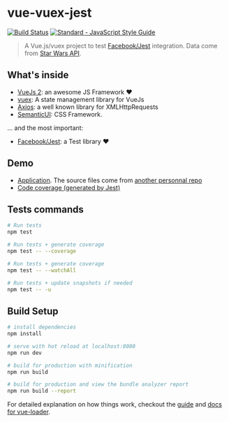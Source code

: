 # vue-vuex-jest

[![Build Status](https://travis-ci.org/maxpou/vue-vuex-jest.svg?branch=master)](https://travis-ci.org/maxpou/vue-vuex-jest) [![Standard - JavaScript Style Guide](https://img.shields.io/badge/code_style-standard-brightgreen.svg)](https://standardjs.com)


> A Vue.js/vuex project to test [Facebook/Jest](https://facebook.github.io/jest/) integration. Data come from [Star Wars API](https://swapi.co/).

## What's inside

* [VueJs 2](https://vuejs.org/): an awesome JS Framework ❤️
* [vuex](https://vuex.vuejs.org/en/): A state management library for VueJs
* [Axios](https://github.com/mzabriskie/axios): a well known library for XMLHttpRequests
* [SemanticUI](http://semantic-ui.com/): CSS Framework.

... and the most important:

* [Facebook/Jest](https://facebook.github.io/jest/): a Test library ❤️


## Demo

* [Application](http://www.maxpou.fr/swapi-shop-vue-vuex/). The source files come from [another personnal repo](https://github.com/maxpou/vue-vuex-jest)
* [Code coverage (generated by Jest)](http://www.maxpou.fr/vue-vuex-jest/)


## Tests commands

```bash
# Run tests
npm test

# Run tests + generate coverage
npm test -- --coverage

# Run tests + generate coverage
npm test -- --watchAll

# Run tests + update snapshots if needed
npm test -- -u
```

## Build Setup

``` bash
# install dependencies
npm install

# serve with hot reload at localhost:8080
npm run dev

# build for production with minification
npm run build

# build for production and view the bundle analyzer report
npm run build --report
```

For detailed explanation on how things work, checkout the [guide](http://vuejs-templates.github.io/webpack/) and [docs for vue-loader](http://vuejs.github.io/vue-loader).
